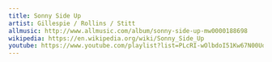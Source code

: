 ```yaml
---
title: Sonny Side Up
artist: Gillespie / Rollins / Stitt
allmusic: http://www.allmusic.com/album/sonny-side-up-mw0000188698
wikipedia: https://en.wikipedia.org/wiki/Sonny_Side_Up
youtube: https://www.youtube.com/playlist?list=PLcRI-wOlbdoI51Kw67N00UqWb13ACZsWj
---
```

